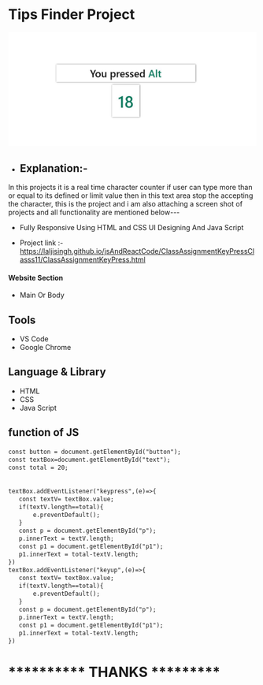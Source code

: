 # Tips Finder Project 
 ![App Screenshot](https://github.com/laljisingh/jsAndReactCode/blob/main/ClassAssignmentKeyPressClasss11/Capture.JPG?raw=true)
      
- ## Explanation:-  
In this projects it is a real time character counter if user can type more than or equal to its defined or limit value then in this text area stop the accepting the character, this is the project and i am also attaching a screen shot of projects and all functionality are mentioned below--- 

- Fully Responsive Using HTML and CSS UI Designing
And Java Script



- Project link :-  https://laljisingh.github.io/jsAndReactCode/ClassAssignmentKeyPressClasss11/ClassAssignmentKeyPress.html


#### Website Section
* Main Or Body
## Tools
- VS Code
- Google Chrome
## Language & Library
- HTML
- CSS
- Java Script
## function of JS
 ```
const button = document.getElementById("button");
const textBox=document.getElementById("text");
const total = 20;


textBox.addEventListener("keypress",(e)=>{
    const textV= textBox.value;
    if(textV.length==total){
        e.preventDefault();
    }
    const p = document.getElementById("p");
    p.innerText = textV.length;
    const p1 = document.getElementById("p1");
    p1.innerText = total-textV.length;
})
textBox.addEventListener("keyup",(e)=>{
    const textV= textBox.value;
    if(textV.length==total){
        e.preventDefault();
    }
    const p = document.getElementById("p");
    p.innerText = textV.length;
    const p1 = document.getElementById("p1");
    p1.innerText = total-textV.length;
})

```



# ********** **THANKS** *********